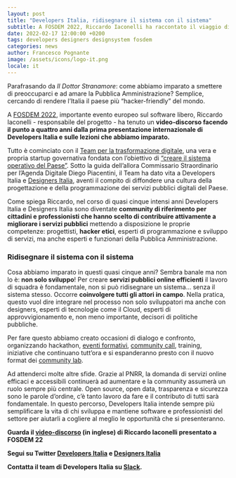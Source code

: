 ```yaml
---
layout: post
title: "Developers Italia, ridisegnare il sistema con il sistema"
subtitle: A FOSDEM 2022, Riccardo Iaconelli ha raccontato il viaggio di Developers Italia dalla sua nascita fino a oggi 
date: 2022-02-17 12:00:00 +0200
tags: developers designers designsystem fosdem
categories: news
author: Francesco Pognante
image: /assets/icons/logo-it.png
locale: it
---
```

Parafrasando da *Il Dottor Stranamore*: come abbiamo imparato a smettere di preoccuparci e ad amare la Pubblica Amministrazione? Semplice, cercando di rendere l’Italia il paese più “hacker-friendly” del mondo.

A [FOSDEM 2022](https://fosdem.org/2022/), importante evento europeo sul software libero, Riccardo Iaconelli - responsabile del progetto - ha tenuto un **video-discorso facendo il punto a quattro anni dalla prima presentazione internazionale di Developers Italia e sulle lezioni che abbiamo imparato.**

Tutto è cominciato con il [Team per la trasformazione digitale](https://teamdigitale.governo.it/), una vera e propria startup governativa fondata con l’obiettivo di [“creare il sistema operativo del Paese”](https://medium.com/team-per-la-trasformazione-digitale/nuovo-sistema-operativo-paese-competenze-tecnologiche-programmi-be0d71b3f84b). Sotto la guida dell’allora Commissario Straordinario per l’Agenda Digitale Diego Piacentini, il Team ha dato vita a Developers Italia e [Designers Italia](https://designers.italia.it/), aventi il compito di diffondere una cultura della progettazione  e della programmazione dei servizi pubblici digitali del Paese.

Come spiega Riccardo, nel corso di quasi cinque intensi anni Developers Italia e Designers Italia sono diventate **community di riferimento per cittadini e professionisti che hanno scelto di contribuire attivamente a migliorare i servizi pubblici** mettendo a disposizione le proprie competenze: progettisti, **hacker etici**, esperti di programmazione e sviluppo di servizi, ma anche esperti e funzionari della Pubblica Amministrazione.

### Ridisegnare il sistema con il sistema

Cosa abbiamo imparato in questi quasi cinque anni? Sembra banale ma non lo è: **non solo sviluppo**! Per creare **servizi pubblici online efficienti** il lavoro di squadra è fondamentale, non si può ridisegnare un sistema… senza il sistema stesso. Occorre **coinvolgere tutti gli attori in campo**. Nella pratica, questo vuol dire integrare nel processo non solo sviluppatori ma anche con designers, esperti di tecnologie come il Cloud, esperti di approvvigionamento e, non meno importante, decisori di politiche pubbliche.

Per fare questo abbiamo creato occasioni di dialogo e confronto, organizzando hackathon, [eventi formativi](http://eventipa.formez.it/node/328513), [community call](https://developers.italia.it/it/news/2021/06/10/la-community-si-ritrova), training, iniziative che continuano tutt’ora e si espanderanno presto con il nuovo format dei [community lab](https://developers.italia.it/it/news/2022/02/11/community-lab-strumenti).

Ad attenderci molte altre sfide. Grazie al PNRR, la domanda di servizi online efficaci e accessibili continuerà ad aumentare e la community assumerà un ruolo sempre più centrale. Open source, open data, trasparenza e sicurezza sono le parole d’ordine, c’è tanto lavoro da fare e il contributo di tutti sarà fondamentale. In questo percorso, Developers Italia intende sempre più semplificare la vita di chi sviluppa e mantiene software e professionisti del settore per aiutarli a cogliere al meglio le opportunità che si presenteranno.  

**Guarda il [video-discorso](https://fosdem.org/2022/schedule/event/developers_italia/) (in inglese) di Riccardo Iaconelli presentato a FOSDEM 22**

**Segui su Twitter [Developers Italia](https://twitter.com/developersITA) e [Designers Italia](https://twitter.com/DesignersITA)**

**Contatta il team di Developers Italia su [Slack](https://slack.developers.italia.it).**
